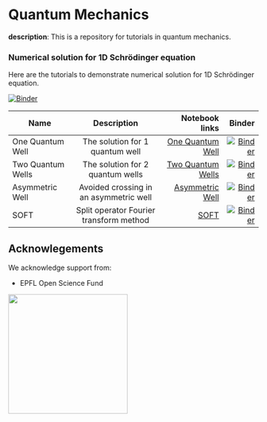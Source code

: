 # Quantum Mechanics

**description**: This is a repository for tutorials in quantum mechanics.  

### Numerical solution for 1D Schrödinger equation

Here are the tutorials to demonstrate numerical solution for 1D
Schrödinger equation.

[![Binder](https://mybinder.org/badge_logo.svg)](https://mybinder.org/v2/gh/osscar-org/Quantum-Mechanics/develop?urlpath=%2Fvoila%2Frender%2Fnotebook%2Findex.ipynb)

| Name       | Description           | Notebook links  | Binder |
| ------------- |:-------------:| -----:| -----:|
| One Quantum Well | The solution for 1 quantum well | [One Quantum Well](./notebook/1quantumwell.ipynb) | [![Binder](https://mybinder.org/badge_logo.svg)](https://mybinder.org/v2/gh/osscar-org/Quantum-Mechanics/develop?urlpath=%2Fvoila%2Frender%2Fnotebook%2F1quantumwell_revision.ipynb) |
| Two Quantum Wells | The solution for 2 quantum wells | [Two Quantum Wells](./notebook/2quantumwells.ipynb) | [![Binder](https://mybinder.org/badge_logo.svg)](https://mybinder.org/v2/gh/osscar-org/Quantum-Mechanics/develop?urlpath=%2Fvoila%2Frender%2Fnotebook%2F2quantumwells_revision.ipynb) |
| Asymmetric Well | Avoided crossing in an asymmetric well | [Asymmetric Well](./notebook/asymmetricwell.ipynb) | [![Binder](https://mybinder.org/badge_logo.svg)](https://mybinder.org/v2/gh/osscar-org/Quantum-Mechanics/develop?urlpath=%2Fvoila%2Frender%2Fnotebook%2Fasymmetricwell_revision.ipynb) |
| SOFT | Split operator Fourier transform method | [SOFT](./notebook/asymmetricwell.ipynb) | [![Binder](https://mybinder.org/badge_logo.svg)](https://mybinder.org/v2/gh/osscar-org/Quantum-Mechanics/develop?urlpath=%2Fvoila%2Frender%2Fnotebook%2Fsoft_intro.ipynb) |


## Acknowlegements

We acknowledge support from:
* EPFL Open Science Fund

<img src='http://www.osscar.org/wp-content/uploads/2019/03/OSSCAR-logo.png' width='240'>
